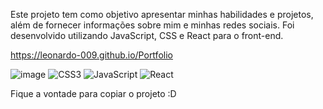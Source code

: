 Este projeto tem como objetivo apresentar minhas habilidades e projetos, além de fornecer informações sobre mim e minhas redes sociais. Foi desenvolvido utilizando JavaScript, CSS e React para o front-end.

https://leonardo-009.github.io/Portfolio

![image](https://user-images.githubusercontent.com/88870830/211899960-d93001cd-dae9-4b47-b6c3-6add10b331e9.png)
![CSS3](https://img.shields.io/badge/css3-%231572B6.svg?style=for-the-badge&logo=css3&logoColor=white) 
![JavaScript](https://img.shields.io/badge/javascript-%23323330.svg?style=for-the-badge&logo=javascript&logoColor=%23F7DF1E) 
![React](https://img.shields.io/badge/react-%2320232a.svg?style=for-the-badge&logo=react&logoColor=%2361DAFB) 

Fique a vontade para copiar o projeto :D
